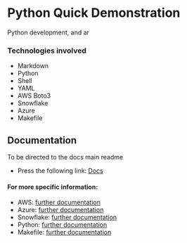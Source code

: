 # Python Quick Demonstration

Python development, and ar

### Technologies involved

- Markdown
- Python
- Shell
- YAML
- AWS Boto3
- Snowflake
- Azure
- Makefile

## Documentation 
To be directed to the docs main readme
- Press the following link: [Docs](docs/)

#### For more specific information:

- AWS: [further documentation](docs/AWS.md)
- Azure: [further documentation](docs/Azure.md)
- Snowflake: [further documentation](docs/Snowflake.md)
- Python: [further documentation](docs/Python.md)
- Makefile: [further documentation](docs/Makefile.md)